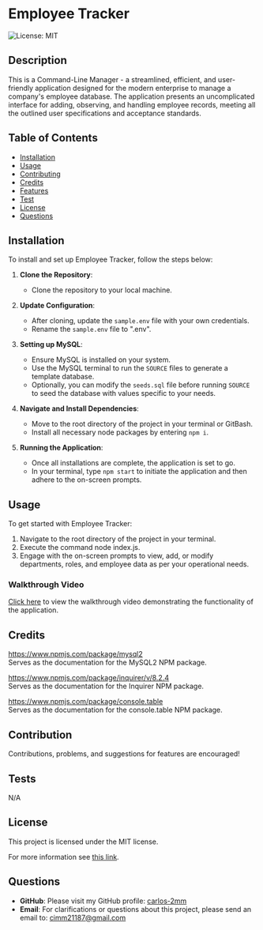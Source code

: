 # Employee Tracker

![License: MIT](https://img.shields.io/badge/License-MIT-yellow.svg)

## Description

 This is a Command-Line Manager - a streamlined, efficient, and user-friendly application designed for the modern enterprise to manage a company's employee database. The application presents an uncomplicated interface for adding, observing, and handling employee records, meeting all the outlined user specifications and acceptance standards.

 ## Table of Contents

* [Installation](#installation)
* [Usage](#usage)
* [Contributing](#contribution)
* [Credits](#credits)
* [Features](#features)
* [Test](#tests)
* [License](#license)
* [Questions](#questions)

## Installation

To install and set up Employee Tracker, follow the steps below:

1. **Clone the Repository**:
   - Clone the repository to your local machine.

2. **Update Configuration**:
   - After cloning, update the `sample.env` file with your own credentials.
   - Rename the `sample.env` file to ".env".

3. **Setting up MySQL**:
   - Ensure MySQL is installed on your system.
   - Use the MySQL terminal to run the `SOURCE` files to generate a template database.
   - Optionally, you can modify the `seeds.sql` file before running `SOURCE` to seed the database with values specific to your needs.

4. **Navigate and Install Dependencies**:
   - Move to the root directory of the project in your terminal or GitBash.
   - Install all necessary node packages by entering `npm i`.

5. **Running the Application**:
   - Once all installations are complete, the application is set to go.
   - In your terminal, type `npm start` to initiate the application and then adhere to the on-screen prompts.

## Usage

To get started with Employee Tracker:

1. Navigate to the root directory of the project in your terminal.
2. Execute the command node index.js.
3. Engage with the on-screen prompts to view, add, or modify departments, roles, and employee data as per your operational needs.

### Walkthrough Video
[Click here](https://drive.google.com/file/d/1glnmtrQQWErPYA6H7MC7qRFlB0EDcGks/view) to view the walkthrough video demonstrating the functionality of the application.

## Credits

https://www.npmjs.com/package/mysql2
<br>Serves as the documentation for the MySQL2 NPM package.

https://www.npmjs.com/package/inquirer/v/8.2.4
<br>Serves as the documentation for the Inquirer NPM package.

https://www.npmjs.com/package/console.table
<br>Serves as the documentation for the console.table NPM package.


## Contribution

Contributions, problems, and suggestions for features are encouraged!

## Tests
N/A

## License

This project is licensed under the MIT license.

For more information see [this link](https://opensource.org/licenses/MIT).

## Questions

- **GitHub**: Please visit my GitHub profile:
[carlos-2mm](https://github.com/carlos-2mm)
- **Email**: For clarifications or questions about this project, please send an email to:
 cimm21187@gmail.com
